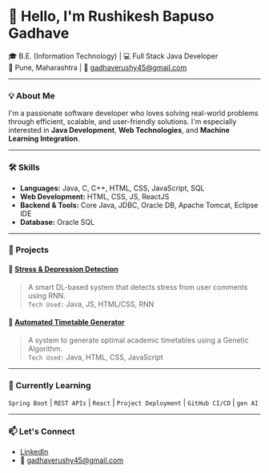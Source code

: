 # 👋 Hello, I'm Rushikesh Bapuso Gadhave

🎓 B.E. (Information Technology) | 💻 Full Stack Java Developer  
📍 Pune, Maharashtra | 📧 gadhaverushy45@gmail.com

---

### 💡 About Me
I'm a passionate software developer who loves solving real-world problems through efficient, scalable, and user-friendly solutions. I'm especially interested in **Java Development**, **Web Technologies**, and **Machine Learning Integration**.

---

### 🛠️ Skills
- **Languages:** Java, C, C++, HTML, CSS, JavaScript, SQL
- **Web Development:** HTML, CSS, JS, ReactJS
- **Backend & Tools:** Core Java, JDBC, Oracle DB, Apache Tomcat, Eclipse IDE
- **Database:** Oracle SQL

---

### 💼 Projects

#### 🚀 [Stress & Depression Detection](https://github.com/Rushy1845/Stress-Detection-WebApp)
> A smart DL-based system that detects stress from user comments using RNN.  
> `Tech Used:` Java, JS, HTML/CSS, RNN

#### 🧠 [Automated Timetable Generator](https://github.com/Rushy1845/Timetable-Generator)
> A system to generate optimal academic timetables using a Genetic Algorithm.  
> `Tech Used:` Java, HTML, CSS, JavaScript



---

### 🌱 Currently Learning
`Spring Boot` | `REST APIs` | `React` | `Project Deployment` | `GitHub CI/CD` | `gen AI`

---

### 📫 Let's Connect
- [LinkedIn](https://www.linkedin.com/in/rushikeshgadhave263a9a231)
- 📧 gadhaverushy45@gmail.com
